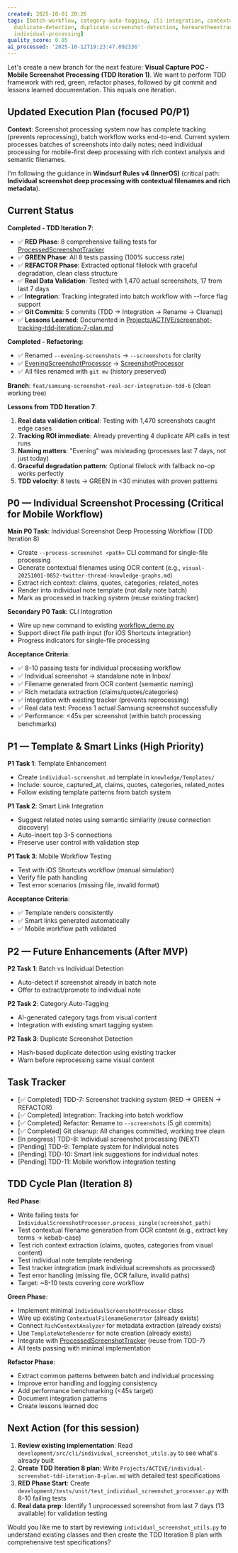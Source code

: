 ```yaml
---
created: 2025-10-01 20:26
tags: [batch-workflow, category-auto-tagging, cli-integration, contextual-filenames,
  duplicate-detection, duplicate-screenshot-detection, herearetheextractedtagstdd,
  individual-processing]
quality_score: 0.85
ai_processed: '2025-10-12T19:23:47.092336'
---
```

Let's create a new branch for the next feature: **Visual Capture POC - Mobile Screenshot Processing (TDD Iteration 1)**. We want to perform TDD framework with red, green, refactor phases, followed by git commit and lessons learned documentation. This equals one iteration.

## Updated Execution Plan (focused P0/P1)

**Context**: Screenshot processing system now has complete tracking (prevents reprocessing), batch workflow works end-to-end. Current system processes batches of screenshots into daily notes; need individual processing for mobile-first deep processing with rich context analysis and semantic filenames.

I'm following the guidance in **Windsurf Rules v4 (InnerOS)** (critical path: **Individual screenshot deep processing with contextual filenames and rich metadata**).

## Current Status

**Completed - TDD Iteration 7**: 
- ✅ **RED Phase**: 8 comprehensive failing tests for [ProcessedScreenshotTracker](cci:2://file:///Users/thaddius/repos/inneros-zettelkasten/development/src/cli/screenshot_tracking.py:32:0-204:43)
- ✅ **GREEN Phase**: All 8 tests passing (100% success rate)
- ✅ **REFACTOR Phase**: Extracted optional filelock with graceful degradation, clean class structure
- ✅ **Real Data Validation**: Tested with 1,470 actual screenshots, 17 from last 7 days
- ✅ **Integration**: Tracking integrated into batch workflow with --force flag support
- ✅ **Git Commits**: 5 commits (TDD → Integration → Rename → Cleanup)
- ✅ **Lessons Learned**: Documented in [Projects/ACTIVE/screenshot-tracking-tdd-iteration-7-plan.md](cci:7://file:///Users/thaddius/repos/inneros-zettelkasten/Projects/ACTIVE/screenshot-tracking-tdd-iteration-7-plan.md:0:0-0:0)

**Completed - Refactoring**:
- ✅ Renamed `--evening-screenshots` → `--screenshots` for clarity
- ✅ [EveningScreenshotProcessor](cci:2://file:///Users/thaddius/repos/inneros-zettelkasten/development/src/cli/evening_screenshot_processor.py:54:0-1072:95) → [ScreenshotProcessor](cci:2://file:///Users/thaddius/repos/inneros-zettelkasten/development/src/cli/screenshot_processor.py:53:0-1103:95)
- ✅ All files renamed with `git mv` (history preserved)

**Branch**: `feat/samsung-screenshot-real-ocr-integration-tdd-6` (clean working tree)

**Lessons from TDD Iteration 7**:
1. **Real data validation critical**: Testing with 1,470 screenshots caught edge cases
2. **Tracking ROI immediate**: Already preventing 4 duplicate API calls in test runs
3. **Naming matters**: "Evening" was misleading (processes last 7 days, not just today)
4. **Graceful degradation pattern**: Optional filelock with fallback no-op works perfectly
5. **TDD velocity**: 8 tests → GREEN in <30 minutes with proven patterns

## P0 — Individual Screenshot Processing (Critical for Mobile Workflow)

**Main P0 Task**: Individual Screenshot Deep Processing Workflow (TDD Iteration 8)
- Create `--process-screenshot <path>` CLI command for single-file processing
- Generate contextual filenames using OCR content (e.g., `visual-20251001-0852-twitter-thread-knowledge-graphs.md`)
- Extract rich context: claims, quotes, categories, related_notes
- Render into individual note template (not daily note batch)
- Mark as processed in tracking system (reuse existing tracker)

**Secondary P0 Task**: CLI Integration
- Wire up new command to existing [workflow_demo.py](cci:7://file:///Users/thaddius/repos/inneros-zettelkasten/development/src/cli/workflow_demo.py:0:0-0:0)
- Support direct file path input (for iOS Shortcuts integration)
- Progress indicators for single-file processing

**Acceptance Criteria**:
- ✅ 8-10 passing tests for individual processing workflow
- ✅ Individual screenshot → standalone note in Inbox/
- ✅ Filename generated from OCR content (semantic naming)
- ✅ Rich metadata extraction (claims/quotes/categories)
- ✅ Integration with existing tracker (prevents reprocessing)
- ✅ Real data test: Process 1 actual Samsung screenshot successfully
- ✅ Performance: <45s per screenshot (within batch processing benchmarks)

## P1 — Template & Smart Links (High Priority)

**P1 Task 1**: Template Enhancement
- Create `individual-screenshot.md` template in `knowledge/Templates/`
- Include: source, captured_at, claims, quotes, categories, related_notes
- Follow existing template patterns from batch system

**P1 Task 2**: Smart Link Integration
- Suggest related notes using semantic similarity (reuse connection discovery)
- Auto-insert top 3-5 connections
- Preserve user control with validation step

**P1 Task 3**: Mobile Workflow Testing
- Test with iOS Shortcuts workflow (manual simulation)
- Verify file path handling
- Test error scenarios (missing file, invalid format)

**Acceptance Criteria**:
- ✅ Template renders consistently
- ✅ Smart links generated automatically
- ✅ Mobile workflow path validated

## P2 — Future Enhancements (After MVP)

**P2 Task 1**: Batch vs Individual Detection
- Auto-detect if screenshot already in batch note
- Offer to extract/promote to individual note

**P2 Task 2**: Category Auto-Tagging
- AI-generated category tags from visual content
- Integration with existing smart tagging system

**P2 Task 3**: Duplicate Screenshot Detection
- Hash-based duplicate detection using existing tracker
- Warn before reprocessing same visual content

## Task Tracker

- [✅ Completed] TDD-7: Screenshot tracking system (RED → GREEN → REFACTOR)
- [✅ Completed] Integration: Tracking into batch workflow  
- [✅ Completed] Refactor: Rename to `--screenshots` (5 git commits)
- [✅ Completed] Git cleanup: All changes committed, working tree clean
- [In progress] TDD-8: Individual screenshot processing (NEXT)
- [Pending] TDD-9: Template system for individual notes
- [Pending] TDD-10: Smart link suggestions for individual notes
- [Pending] TDD-11: Mobile workflow integration testing

## TDD Cycle Plan (Iteration 8)

**Red Phase**: 
- Write failing tests for `IndividualScreenshotProcessor.process_single(screenshot_path)`
- Test contextual filename generation from OCR content (e.g., extract key terms → kebab-case)
- Test rich context extraction (claims, quotes, categories from visual content)
- Test individual note template rendering
- Test tracker integration (mark individual screenshots as processed)
- Test error handling (missing file, OCR failure, invalid paths)
- Target: ~8-10 tests covering core workflow

**Green Phase**: 
- Implement minimal `IndividualScreenshotProcessor` class
- Wire up existing `ContextualFilenameGenerator` (already exists)
- Connect `RichContextAnalyzer` for metadata extraction (already exists)
- Use `TemplateNoteRenderer` for note creation (already exists)
- Integrate with [ProcessedScreenshotTracker](cci:2://file:///Users/thaddius/repos/inneros-zettelkasten/development/src/cli/screenshot_tracking.py:32:0-204:43) (reuse from TDD-7)
- All tests passing with minimal implementation

**Refactor Phase**: 
- Extract common patterns between batch and individual processing
- Improve error handling and logging consistency
- Add performance benchmarking (<45s target)
- Document integration patterns
- Create lessons learned doc

## Next Action (for this session)

1. **Review existing implementation**: Read `development/src/cli/individual_screenshot_utils.py` to see what's already built
2. **Create TDD Iteration 8 plan**: Write `Projects/ACTIVE/individual-screenshot-tdd-iteration-8-plan.md` with detailed test specifications
3. **RED Phase Start**: Create `development/tests/unit/test_individual_screenshot_processor.py` with 8-10 failing tests
4. **Real data prep**: Identify 1 unprocessed screenshot from last 7 days (13 available) for validation testing

Would you like me to start by reviewing `individual_screenshot_utils.py` to understand existing classes and then create the TDD Iteration 8 plan with comprehensive test specifications?